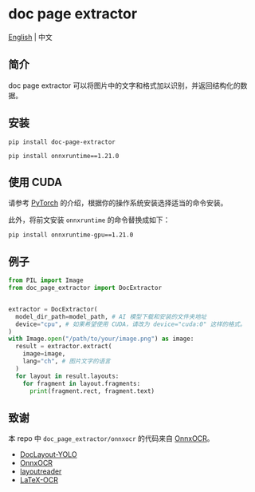 # doc page extractor

[English](./README.md) | 中文

## 简介

doc page extractor 可以将图片中的文字和格式加以识别，并返回结构化的数据。

## 安装

```shell
pip install doc-page-extractor
```

```shell
pip install onnxruntime==1.21.0
```

## 使用 CUDA

请参考 [PyTorch](https://pytorch.org/get-started/locally/) 的介绍，根据你的操作系统安装选择适当的命令安装。

此外，将前文安装 `onnxruntime` 的命令替换成如下：

```shell
pip install onnxruntime-gpu==1.21.0
```

## 例子

```python
from PIL import Image
from doc_page_extractor import DocExtractor


extractor = DocExtractor(
  model_dir_path=model_path, # AI 模型下载和安装的文件夹地址
  device="cpu", # 如果希望使用 CUDA，请改为 device="cuda:0" 这样的格式。
)
with Image.open("/path/to/your/image.png") as image:
  result = extractor.extract(
    image=image,
    lang="ch", # 图片文字的语言
  )
  for layout in result.layouts:
    for fragment in layout.fragments:
      print(fragment.rect, fragment.text)
```

## 致谢

本 repo 中 `doc_page_extractor/onnxocr` 的代码来自 [OnnxOCR](https://github.com/jingsongliujing/OnnxOCR)。

- [DocLayout-YOLO](https://github.com/opendatalab/DocLayout-YOLO)
- [OnnxOCR](https://github.com/jingsongliujing/OnnxOCR)
- [layoutreader](https://github.com/ppaanngggg/layoutreader)
- [LaTeX-OCR](https://github.com/lukas-blecher/LaTeX-OCR)